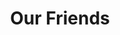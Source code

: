 ---
pid: ch499
title: Our Friends
location_transcription: Anywhere (Rittenhouse Sq.?)
coordinates: "[-75.17155566368, 39.949424419148]"
zipcode: '92109'
gen_neighborhood: 
neighborhood: 
outside_phl: 'San Diego CA '
age: '30'
age_range: 30-39
instagram: 
image_file_name: ch_499.jpg
proposal_transcription: Statues of all kinds of animals - dogs, cats, deer, fish,
  dolphins - ranging in size, shape, colors, etc. - showing the compassion animals
  exhibit toward one another, in the hopes that us humans can learn to live and love
  the way they do with compassion towards each other.
topic: 
topic_summary: 
type: 
keywords_other: 
credit: John W.
image_labels: 
twitter: 
facebook: 
permalink: "/monuments/ch499/"
layout: item-page
---